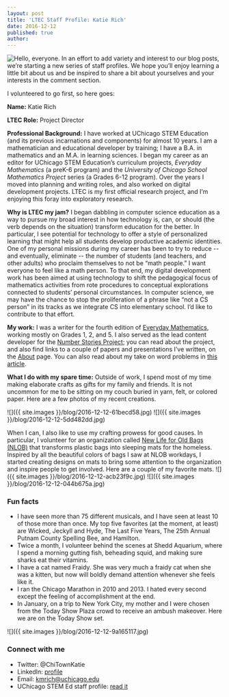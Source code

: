 ```yaml
---
layout: post
title: 'LTEC Staff Profile: Katie Rich'
date: 2016-12-12
published: true
author:
---
```


<img src="http://everydaycomputing.org/static/img/portfolio/rich.jpg" style="float:left">
Hello, everyone. In an effort to add variety and interest to our blog posts, we’re starting a new series of staff profiles. We hope you’ll enjoy learning a little bit about us and be inspired to share a bit about yourselves and your interests in the comment section.

<!--excerpt-->

I volunteered to go first, so here goes:

**Name:** Katie Rich

**LTEC Role:**  Project Director

**Professional Background:** I have worked at UChicago STEM Education (and its previous incarnations and components) for almost 10 years. I am a mathematician and educational developer by training; I have a B.A. in mathematics and an M.A. in learning sciences. I began my career as an editor for UChicago STEM Education’s curriculum projects, *Everyday Mathematics* (a preK-6 program) and the *University of Chicago School Mathematics Project* series (a Grades 6-12 program). Over the years I moved into planning and writing roles, and also worked on digital development projects. LTEC is my first official research project, and I’m enjoying this foray into exploratory research.


**Why is LTEC my jam?** I began dabbling in computer science education as a way to pursue my broad interest in how technology is, can, or should (the verb depends on the situation) transform education for the better. In particular, I see potential for technology to offer a style of personalized learning that might help all students develop productive academic identities. One of my personal missions during my career has been to try to reduce -- and eventually, eliminate -- the number of students (and teachers, and other adults) who proclaim themselves to not be “math people.” I want everyone to feel like  a math person. To that end, my digital development work has been aimed at using technology to shift the pedagogical focus of mathematics activities from rote procedures to conceptual explorations connected to students’ personal circumstances. In computer science, we may have the chance to stop the proliferation of a phrase like “not a CS person” in its tracks as we integrate CS into elementary school. I’d like to contribute to that effort.

**My work:** I was a writer for the fourth edition of [Everyday Mathematics](http://everydaymath.uchicago.edu/), working mostly on Grades 1, 2, and 5. I also served as the lead content developer for the [Number Stories Project](http://numberstories.uchicago.edu/); you can read about the project, and also find links to a couple of papers and presentations I’ve written, on the [About](http://numberstories.uchicago.edu/about) page. You can also read about my take on word problems in [this article](https://www.noodle.com/articles/why-math-word-problems-fail-and-how-we-can-get-them-right238).

**What I do with my spare time:** Outside of work, I spend most of my time making elaborate crafts as gifts for my family and friends. It is not uncommon for me to be sitting on my couch buried in yarn, felt, or colored paper. Here are a few photos of my recent creations.

![]({{ site.images }}/blog/2016-12-12-61becd58.jpg)
![]({{ site.images }}/blog/2016-12-12-5dd482dd.jpg)

When I can, I also like to use my crafting prowess for good causes. In particular, I volunteer for an organization called [New Life for Old Bags (NLOB)](http://www.unitedinfaith.org/newlifeforoldbags.html) that transforms plastic bags into sleeping mats for the homeless. Inspired by all the beautiful colors of bags I saw at NLOB workdays, I started creating designs on mats to bring some attention to the organization and inspire people to get involved. Here are a couple of my favorite mats.
![]({{ site.images }}/blog/2016-12-12-acb23f9c.jpg)
![]({{ site.images }}/blog/2016-12-12-044b675a.jpg)

### Fun facts ###
* I have seen more than 75 different musicals, and I have seen at least 10 of those more than once. My top five favorites (at the moment, at least) are Wicked, Jeckyll and Hyde, The Last Five Years, The 25th Annual Putnam County Spelling Bee, and Hamilton.
* Twice a month, I volunteer behind the scenes at Shedd Aquarium, where I spend a morning gutting fish, beheading squid, and making sure sharks eat their vitamins.
* I have a cat named Fraidy. She was very much a fraidy cat when she was a kitten, but now will boldly demand attention whenever she feels like it.
* I ran the Chicago Marathon in 2010 and 2013. I hated every second except the feeling of accomplishment at the end.
* In January, on a trip to New York City, my mother and I were chosen from the Today Show Plaza crowd to receive an ambush makeover. Here we are on the Today Show set.

![]({{ site.images }}/blog/2016-12-12-9a165117.jpg)


### Connect with me ###
* Twitter: @ChiTownKatie
* LinkedIn: [profile](https://www.linkedin.com/in/katie-rich-1333719b)
* Email: [kmrich@uchicago.edu](kmrich@uchicago.edu)
* UChicago STEM Ed staff profile: [read it](http://stemeducation.uchicago.edu/staff/katie-rich/)
